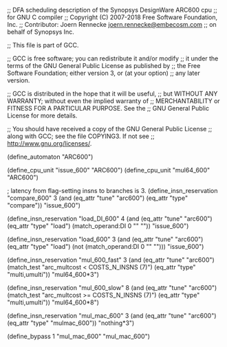 ;; DFA scheduling description of the Synopsys DesignWare ARC600 cpu
;; for GNU C compiler
;; Copyright (C) 2007-2018 Free Software Foundation, Inc.
;; Contributor: Joern Rennecke <joern.rennecke@embecosm.com>
;;              on behalf of Synopsys Inc.

;; This file is part of GCC.

;; GCC is free software; you can redistribute it and/or modify
;; it under the terms of the GNU General Public License as published by
;; the Free Software Foundation; either version 3, or (at your option)
;; any later version.

;; GCC is distributed in the hope that it will be useful,
;; but WITHOUT ANY WARRANTY; without even the implied warranty of
;; MERCHANTABILITY or FITNESS FOR A PARTICULAR PURPOSE.  See the
;; GNU General Public License for more details.

;; You should have received a copy of the GNU General Public License
;; along with GCC; see the file COPYING3.  If not see
;; <http://www.gnu.org/licenses/>.

(define_automaton "ARC600")

(define_cpu_unit "issue_600" "ARC600")
(define_cpu_unit "mul64_600" "ARC600")

; latency from flag-setting insns to branches is 3.
(define_insn_reservation "compare_600" 3
  (and (eq_attr "tune" "arc600")
       (eq_attr "type" "compare"))
  "issue_600")

(define_insn_reservation "load_DI_600" 4
  (and (eq_attr "tune" "arc600")
       (eq_attr "type" "load")
       (match_operand:DI 0 "" ""))
  "issue_600")

(define_insn_reservation "load_600" 3
  (and (eq_attr "tune" "arc600")
       (eq_attr "type" "load")
       (not (match_operand:DI 0 "" "")))
  "issue_600")

(define_insn_reservation "mul_600_fast" 3
  (and (eq_attr "tune" "arc600")
       (match_test "arc_multcost < COSTS_N_INSNS (7)")
       (eq_attr "type" "multi,umulti"))
  "mul64_600*3")

(define_insn_reservation "mul_600_slow" 8
  (and (eq_attr "tune" "arc600")
       (match_test "arc_multcost >= COSTS_N_INSNS (7)")
       (eq_attr "type" "multi,umulti"))
  "mul64_600*8")

(define_insn_reservation "mul_mac_600" 3
  (and (eq_attr "tune" "arc600")
       (eq_attr "type" "mulmac_600"))
  "nothing*3")

(define_bypass 1 "mul_mac_600" "mul_mac_600")
